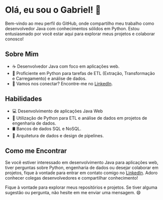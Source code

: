# Olá, eu sou o Gabriel! 🤘

Bem-vindo ao meu perfil do GitHub, onde compartilho meu trabalho como desenvolvedor Java com conhecimentos sólidos em Python. Estou entusiasmado por você estar aqui para explorar meus projetos e colaborar conosco!

## Sobre Mim
- ☕ Desenvolvedor Java com foco em aplicações web.
- 🐍 Proficiente em Python para tarefas de ETL (Extração, Transformação e Carregamento) e análise de dados.
- 🔗 Vamos nos conectar? Encontre-me no [LinkedIn](https://www.linkedin.com/in/gabriel-leandrods/).

## Habilidades

- 💻 Desenvolvimento de aplicações Java Web
- 🐍 Utilização de Python para ETL e análise de dados em projetos de engenharia de dados.
- 🛢️ Bancos de dados SQL e NoSQL.
- 💽 Arquitetura de dados e design de pipelines.



## Como me Encontrar

Se você estiver interessado em desenvolvimento Java para aplicações web, tiver perguntas sobre Python, engenharia de dados ou desejar colaborar em projetos, fique à vontade para entrar em contato comigo no [LinkedIn](https://www.linkedin.com/in/gabriel-leandrods/). Adoro conhecer colegas desenvolvedores e compartilhar conhecimento!

Fique à vontade para explorar meus repositórios e projetos. Se tiver alguma sugestão ou pergunta, não hesite em me enviar uma mensagem. 😄
